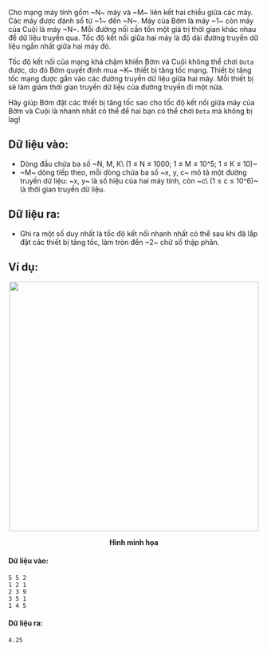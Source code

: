 Cho mạng máy tính gồm ~N~ máy và ~M~ liên kết hai chiều giữa các máy. Các máy được đánh số từ ~1~ đến ~N~. Máy của Bờm là máy ~1~ còn máy của Cuội là máy ~N~. Mỗi đường nối cần tốn một giá trị thời gian khác nhau để dữ liệu truyền qua. Tốc độ kết nối giữa hai máy là độ dài đường truyền dữ liệu ngắn nhất giữa hai máy đó.

Tốc độ kết nối của mạng khá chậm khiến Bờm và Cuội không thể chơi `Dota` được, do đó Bờm quyết định mua ~K~ thiết bị tăng tốc mạng. Thiết bị tăng tốc mạng được gắn vào các đường truyền dữ liệu giữa hai máy. Mỗi thiết bị sẽ làm giảm thời gian truyền dữ liệu của đường truyền đi một nửa.

Hãy giúp Bờm đặt các thiết bị tăng tốc sao cho tốc độ kết nối giữa máy của Bờm và Cuội là nhanh nhất có thể để hai bạn có thể chơi `Dota` mà không bị lag!

## Dữ liệu vào:
- Dòng đầu chứa ba số ~N, M, K\ (1 ≤ N ≤ 1000; 1 ≤ M ≤ 10^5; 1 ≤ K ≤ 10)~
- ~M~ dòng tiếp theo, mỗi dòng chứa ba số ~x, y, c~ mô tả một đường truyền dữ liệu: ~x, y~ là số hiệu của hai máy tính, còn ~c\ (1 ≤ c ≤ 10^6)~ là thời gian truyền dữ liệu.

## Dữ liệu ra:
- Ghi ra một số duy nhất là tốc độ kết nối nhanh nhất có thể sau khi đã lắp đặt các thiết bị tăng tốc, làm tròn đến ~2~ chữ số thập phân.

## Ví dụ:
<center><img src="/images/problems/1118/netaccel.svg" width=500px></center>

**<center>Hình minh họa</center>**

#### Dữ liệu vào:
```
5 5 2
1 2 1
2 3 9
3 5 1
1 4 5
```

#### Dữ liệu ra:
```
4.25
```
